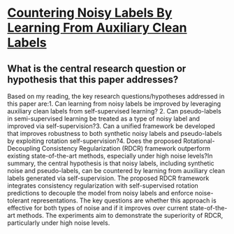 # [Countering Noisy Labels By Learning From Auxiliary Clean Labels](https://arxiv.org/abs/1905.13305)

## What is the central research question or hypothesis that this paper addresses?

Based on my reading, the key research questions/hypotheses addressed in this paper are:1. Can learning from noisy labels be improved by leveraging auxiliary clean labels from self-supervised learning? 2. Can pseudo-labels in semi-supervised learning be treated as a type of noisy label and improved via self-supervision?3. Can a unified framework be developed that improves robustness to both synthetic noisy labels and pseudo-labels by exploiting rotation self-supervision?4. Does the proposed Rotational-Decoupling Consistency Regularization (RDCR) framework outperform existing state-of-the-art methods, especially under high noise levels?In summary, the central hypothesis is that noisy labels, including synthetic noise and pseudo-labels, can be countered by learning from auxiliary clean labels generated via self-supervision. The proposed RDCR framework integrates consistency regularization with self-supervised rotation predictions to decouple the model from noisy labels and enforce noise-tolerant representations. The key questions are whether this approach is effective for both types of noise and if it improves over current state-of-the-art methods. The experiments aim to demonstrate the superiority of RDCR, particularly under high noise levels.
